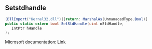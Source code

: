 ## Setstdhandle

```csharp
[DllImport("Kernel32.dll")][return: MarshalAs(UnmanagedType.Bool)]
public static extern bool SetStdHandle(uint nStdHandle,
   IntPtr hHandle
);
```

Microsoft documentation: [Link](https://docs.microsoft.com/en-us/windows/console/setstdhandle)

